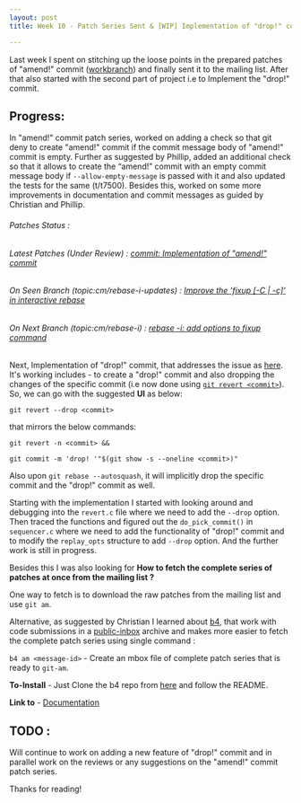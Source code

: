 ```yaml
---
layout: post
title: Week 10 - Patch Series Sent & [WIP] Implementation of "drop!" commit

---
```


Last week I spent on stitching up the loose points in the prepared patches of "amend!" commit ([workbranch](https://github.com/charvi-077/git/commits/amend-patches/amend-commit-v3.7)) and finally sent it to the mailing list. After that also started with the second part of project i.e to Implement the "drop!" commit.

## Progress:
In "amend!" commit patch series, worked on adding a check so that git deny to create "amend!" commit if the commit message body of "amend!" commit is empty. Further as suggested by Phillip, added an additional check so that it allows to create the “amend!” commit with an empty commit message body if `--allow-empty-message` is passed with it and also updated the tests for the same (t/t7500). Besides this, worked on some more improvements in documentation and commit messages as guided by Christian and Phillip.


###### Patches Status :

###### Latest Patches (Under Review) : [commit: Implementation of "amend!" commit](https://lore.kernel.org/git/20210217072904.16257-1-charvi077@gmail.com/#R)

###### On Seen Branch (topic:cm/rebase-i-updates) : [Improve the 'fixup [-C | -c]' in interactive rebase](https://lore.kernel.org/git/20210207181439.1178-1-charvi077@gmail.com/)

###### On Next Branch (topic:cm/rebase-i) : [rebase -i: add options to fixup command](https://lore.kernel.org/git/20210129182050.26143-1-charvi077@gmail.com/)

Next, Implementation of "drop!" commit, that addresses the issue as [here](https://github.com/gitgitgadget/git/issues/259). It's working includes - to create a "drop!" commit and also dropping the changes of the specific commit (i.e now done using [`git revert <commit>`](https://www.atlassian.com/git/tutorials/undoing-changes/git-revert)). So, we can go with the suggested **UI** as below:

`git revert --drop <commit>`

that mirrors the below commands:

`git revert -n <commit> &&`

`git commit -m 'drop! '"$(git show -s --oneline <commit>)"`

Also upon `git rebase --autosquash`, it will implicitly drop the specific commit and the "drop!" commit as well.

Starting with the implementation I started with looking around and debugging into the `revert.c` file where we need to add the `--drop` option. Then traced the functions and figured out the `do_pick_commit()` in `sequencer.c` where we need to add the functionality of "drop!" commit and to modify the `replay_opts` structure to add `--drop` option. And the further work is still in progress.

Besides this I was also looking for **How to fetch the complete series of patches at once from the mailing list ?**

One way to fetch is to download the raw patches from the mailing list and use `git am`.

Alternative, as suggested by Christian I learned about [b4](https://people.kernel.org/monsieuricon/introducing-b4-and-patch-attestation), that work with code submissions in a [public-inbox](https://public-inbox.org/) archive and makes more easier to fetch the complete patch series using single command : 

`b4 am <message-id>` - Create an mbox file of complete patch series that is ready to `git-am`.

**To-Install** - Just Clone the b4 repo from [here](https://git.kernel.org/pub/scm/utils/b4/b4.git/) and follow the README.

**Link to** - [Documentation](https://pypi.org/project/b4/)

## TODO :
Will continue to work on adding a new feature of "drop!" commit and in parallel work on the reviews or any suggestions on the "amend!" commit patch series.

Thanks for reading!




